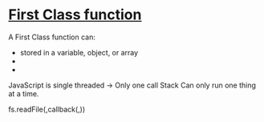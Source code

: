 # [First Class function](https://en.wikipedia.org/wiki/First-class_function)

A First Class function can:
* stored in a variable, object, or array
*
*


JavaScript is single threaded -> Only one call Stack
Can only run one thing at a time.

fs.readFile(<filename>,callback(<error>,<returnedContent>))